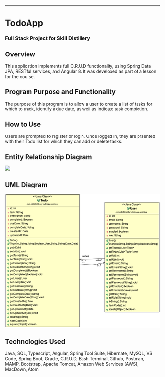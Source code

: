 ---
# TodoApp
### Full Stack Project for Skill Distillery

## Overview
This application implements full C.R.U.D functionality, using Spring Data JPA, RESTful services, and Angular 8. It was developed as part of a lesson for the course.

## Program Purpose and Functionality
The purpose of this program is to allow a user to create a list of tasks for which to track, identify a due date, as well as indicate task completion. 

## How to Use
Users are prompted to register or login. Once logged in, they are prsented with their Todo list for which they can add or delete tasks.

## Entity Relationship Diagram
![](DB/todoapp.png)

## UML Diagram
![](TodoJPA/todoUML.png)

## Technologies Used
Java, SQL, Typescript, Angular, Spring Tool Suite, Hibernate, MySQL, VS Code, Spring Boot, Gradle, C.R.U.D, Bash Terminal, Github, Postman, MAMP, Bootstrap, Apache Tomcat, Amazon Web Services (AWS), MacDown, Atom

